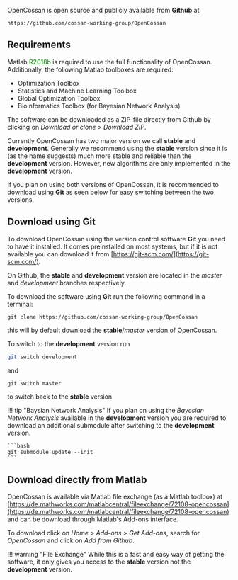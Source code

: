 OpenCossan is open source and publicly available from **Github** at

```
https://github.com/cossan-working-group/OpenCossan
```

## Requirements

Matlab <span style="color: green">R2018b</span> is required to use the full functionality of OpenCossan. Additionally, the following Matlab toolboxes are required:

- Optimization Toolbox 
- Statistics and Machine Learning Toolbox
- Global Optimization Toolbox
- Bioinformatics Toolbox (for Bayesian Network Analysis)

The software can be downloaded as a ZIP-file directly from Github by clicking on *Download or clone > Download ZIP*.

Currently OpenCossan has two major version we call **stable** and **development**. Generally we recommend using the **stable** version since it is (as the name suggests) much more stable and reliable than the **development** version. However, new algorithms are only implemented in the **development** version. 

If you plan on using both versions of OpenCossan, it is recommended to download using **Git** as seen below for easy switching between the two versions.

## Download using Git
To download OpenCossan using the version control software **Git** you need to have it installed. It comes preinstalled on most systems, but if it is not available you can download it from [https://git-scm.com/](https://git-scm.com/).

On Github, the **stable** and **development** version are located in the *master* and *development* branches respectively.

To download the software using **Git** run the following command in a terminal:
```
git clone https://github.com/cossan-working-group/OpenCossan
```

this will by default download the **stable**/*master* version of OpenCossan.

To switch to the **development** version run
```bash
git switch development
```
and 
```
git switch master
```
to switch back to the **stable** version.

!!! tip "Baysian Network Analysis"
    If you plan on using the *Bayesian Network Analysis* available in the **development** version you are required to download an additional submodule after switching to the **development** version.

    ```bash
    git submodule update --init
    ```


## Download directly from Matlab

OpenCossan is available via Matlab file exchange (as a Matlab toolbox) at [https://de.mathworks.com/matlabcentral/fileexchange/72108-opencossan](https://de.mathworks.com/matlabcentral/fileexchange/72108-opencossan) and can be download through Matlab's Add-ons interface.

To download click on *Home > Add-ons > Get Add-ons*, search for *OpenCossan* and click on *Add from Github*.

!!! warning "File Exchange"
    While this is a fast and easy way of getting the software, it only gives you access to the **stable** version not the **development** version.
